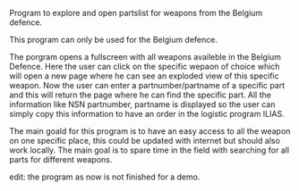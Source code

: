 Program to explore and open partslist for weapons from the Belgium defence. 

This program can only be used for the Belgium defence. 

The porgram opens a fullscreen with all weapons availeble in the Belgium Defence. Here the user can click on the specific wepaon of choice which will open a new page where he can see an exploded view of this specific weapon. 
Now the user can enter a partnumber/partname of a specific part and this will return the page where he can find the specific part. All the information like NSN partnumber, partname is displayed so the user can simply copy this 
information to have an order in the logistic program ILIAS.

The main goald for this program is to have an easy access to all the weapon on one specific place, this could be updated with internet but should also work locally. 
The main goal is to spare time in the field with searching for all parts for different weapons. 

edit: the program as now is not finished for a demo. 
